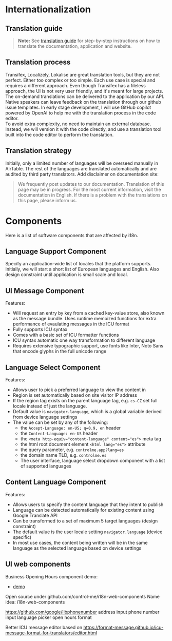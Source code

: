 # Internationalization

## Translation guide

> **Note:** See [translation guide](./translation.md) for step-by-step instructions on how to translate the documentation, application and website.

## Translation process
Transifex, Localizely, Lokalise are great translation tools, but they are not perfect. Either too complex or too simple.
Each use case is special and requires a different approach. Even though Transifex has a fileless approach, the UI is not very user friendly, and it's meant for large projects.  
The on-demand translations can be delivered to the application by our API. Native speakers can leave feedback on the translation through our github issue templates. In early stage development, I will use GitHub copilot powered by OpenAI to help me with the translation process in the code editor.  
To avoid extra complexity, no need to maintain an external database. Instead, we will version it with the code directly, and use a translation tool built into the code editor to perform the translation.

## Translation strategy
Initially, only a limited number of languages will be overseed manually in AirTable.
The rest of the languages are translated automatically and are audited by third party translators.
Add disclaimer on documentation site:
> We frequently post updates to our documentation. Translation of this page may be in progress. For the most current information, visit the documentation in English. If there is a problem with the translations on this page, please inform us.

# Components
Here is a list of software components that are affected by i18n.

## Language Support Component
Specify an application-wide list of locales that the platform supports. Initially, we will start a short list of European languages and English.
Also design constraint until application is small scale and local. 

## UI Message Component
Features: 
- Will request an entry by key from a cached key-value store, also known as the message bundle. Uses runtime memoized functions for extra performance of evaulating messages in the ICU format
- Fully supports ICU syntax
- Comes with a basic set of ICU formatter functions
- ICU syntax automatic one way transformation to different language
- Requires extensive typographic support, use fonts like Inter, Noto Sans that encode glyphs in the full unicode range

## Language Select Component
Features:
- Allows user to pick a preferred language to view the content in
- Region is set automatically based on site visitor IP address
- If the region tag exists on the parent language tag, e.g. `cs-CZ` set full locale instead of just the language.
- Default value is `navigator.language`, which is a global variable derived from device language settings
- The value can be set by any of the following:
  - the `Accept-Language: en-US; q=0.9, en` header
  - the `Content-Language: en-US` header
  - the `<meta http-equiv="content-language" content="es">` meta tag
  - the html root document element `<html lang="es">` attribute
  - the query parameter, e.g. `controlme.app?lang=es`
  - the domain name TLD, e.g. `controlme.es`
  - The user interface, language select dropdown component with a list of supported languages

## Content Language Component
Features:
- Allows users to specify the content language that they intent to publish
- Language can be detected automatically for existing content using Google Translate API
- Can be transformed to a set of maximum 5 target languages (design constraint)
- The default value is the user locale setting `navigator.language` (device specific)
- In most use cases, the content being written will be in the same language as the selected language based on device settings

## UI web components

Business Opening Hours component demo:
- [demo](https://controlme.app/debug/open-hours)

Open source under github.com/control-me/i18n-web-components
Name idea: i18n-web-components

https://github.com/google/libphonenumber
address input
phone number input
language picker
open hours format

Better ICU message editor based on
https://format-message.github.io/icu-message-format-for-translators/editor.html 
